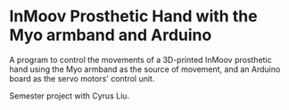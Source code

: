 # InMoov Prosthetic Hand with the Myo armband and Arduino

A program to control the movements of a 3D-printed InMoov prosthetic hand using the Myo armband as the source of movement, and an Arduino board as the servo motors' control unit.

Semester project with Cyrus Liu.

